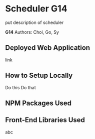 # Scheduler G14
put description of scheduler

**G14** Authors: Choi, Go, Sy

## Deployed Web Application
link

## How to Setup Locally
Do this Do that

## NPM Packages Used

## Front-End Libraries Used
abc
